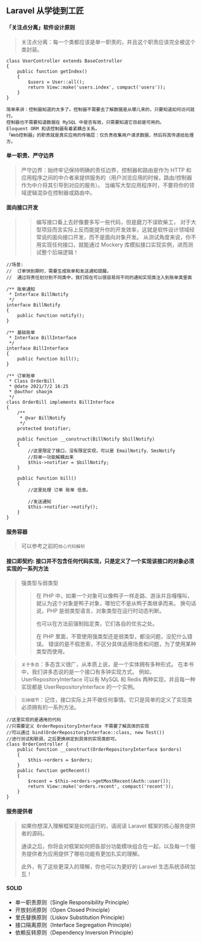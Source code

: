 ## Laravel 从学徒到工匠

#### 「关注点分离」软件设计原则
> 关注点分离：每一个类都应该是单一职责的，并且这个职责应该完全被这个类封装。
```
class UserController extends BaseController
{
    public function getIndex()
    {
        $users = User::all();
        return View::make('users.index', compact('users'));
    }
}
```
~~~
简单来讲：控制器知道的太多了。控制器不需要去了解数据是从哪儿来的，只要知道如何访问就行。
控制器也不需要知道数据在 MySQL 中是否有效，只需要知道它目前是可用的。
Eloquent ORM 和该控制器有着紧耦合关系。
「Web控制器」的职责就是真实应用的传输层：仅负责收集用户请求数据，然后将其传递给处理方。
~~~ 

#### 单一职责、严守边界
> 严守边界：始终牢记保持明确的责任边界，控制器和路由是作为 HTTP 和应用程序之间的中介者来提供服务的（用户浏览应用的时候，路由/控制器作为中介将其引导到对应的服务）。
> 当编写大型应用程序时，不要将你的领域逻辑混杂在控制器或路由中。

#### 面向接口开发
>> 编写接口看上去好像要多写一些代码，但是磨刀不误砍柴工，
>> 对于大型项目而言实际上反而能提升你的开发效率，这就是软件设计领域经常说的面向接口开发，而不是面向对象开发。
>> 从测试角度来说，你不用实现任何接口，就能通过 Mockery 库模拟接口实现实例，进而测试整个后端逻辑！
```
//场景:
//  订单快到期时，需要生成账单和发送通知提醒。
//  通过将责任划分到不同类中，我们现在可以很容易将不同的通知实现类注入到账单类里面

/** 账单通知
 * Interface BillNotify
 */
interface BillNotify
{
    public function notify();
}

/** 基础账单
 * Interface BillInterface
 */
interface BillInterface
{
    public function bill();
}

/** 订单账单
 * Class OrderBill
 * @date 2021/7/2 16:25
 * @author shaojm
 */
class OrderBill implements BillInterface
{
    /**
     * @var BillNotify
     */
    protected $notifier;

    public function __construct(BillNotify $billNotify)
    {
        //这里限定了接口，没有限定实现，可以是 EmailNotify、SmsNotify
        //将单一功能解耦出来
        $this->notifier = $billNotify;
    }

    public function bill()
    {
        //这里处理 订单 账单 信息。

        //发送通知
        $this->notifier->notify();
    }
}
```

#### 服务容器
> 可以参考之前的`核心代码解析`


#### 接口即契约: 接口并不包含任何代码实现，只是定义了一个实现该接口的对象必须实现的一系列方法
> 强类型与弱类型
>> 在 PHP 中，如果一个对象可以像鸭子一样走路、游泳并且嘎嘎叫，就认为这个对象是鸭子对象，哪怕它不是从鸭子类继承而来。
>> 换句话说，PHP 是弱类型语言，对象类型在运行时动态判断。
>>
>> 也可以在方法前强制指定类，它们各自的优劣之处。
>>
>> 在 PHP 里面，不管使用强类型还是弱类型，都没问题，没犯什么错误。
>> 错误的是不假思索，不区分具体适用场景和问题，为了使用某种类型而使用。

> `关于多态`：多态含义很广，从本质上说，是一个实体拥有多种形式。 在本书中，我们讲多态说的是一个接口有多钟实现方式。
>  例如，UserRepositoryInterface 可以有 MySQL 和 Redis 两种实现，并且每一种实现都是 UserRepositoryInterface 的一个实例。

> `忘掉细节`：记住，接口实际上并不做任何事情。它只是简单的定义了实现类必须拥有的一系列方法。

```
//这里实现的是通用的代码
//只需要定义 OrderRepositoryInterface 不需要了解具体的实现
//可以通过 bind(OrderRepositoryInterface::class, new Test())
//进行测试和联调，之后更换绑定到具体的实现类即可。
class OrderController {
    public function __construct(OrderRepositoryInterface $orders)
    {
        $this->orders = $orders;
    }
    public function getRecent()
    {
        $recent = $this->orders->getMostRecent(Auth::user());
        return View::make('orders.recent', compact('recent'));
    }
}
```

#### 服务提供者
> 如果你想深入理解框架是如何运行的，请阅读 Laravel 框架的核心服务提供者的源码。
> 
> 通读之后，你将会对框架如何把各部分功能模块组合在一起，以及每一个服务提供者为应用提供了哪些功能有更加扎实的理解。
> 
> 此外，有了这些更深入的理解，你也可以为更好的 Laravel 生态系统添砖加瓦！


#### SOLID
* 单一职责原则（Single Responsibility Principle）
* 开放封闭原则（Open Closed Principle）
* 里氏替换原则（Liskov Substitution Principle）
* 接口隔离原则（Interface Segregation Principle）
* 依赖反转原则（Dependency Inversion Principle）